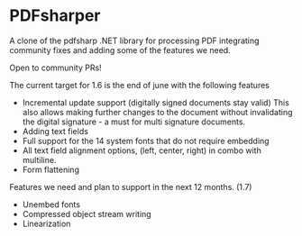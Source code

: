 # PDFsharper
A clone of the pdfsharp .NET library for processing PDF integrating community fixes 
and adding some of the features we need.

Open to community PRs!


The current target for 1.6 is the end of june with the following features
* Incremental update support
  (digitally signed documents stay valid)
  This also allows making further changes to the document without invalidating the digital signature - a must for multi signature documents.
* Adding text fields
* Full support for the 14 system fonts that do not require embedding
* All text field alignment options, (left, center, right) in combo with multiline.
* Form flattening


Features we need and plan to support in the next 12 months. (1.7)
* Unembed fonts
* Compressed object stream writing
* Linearization
